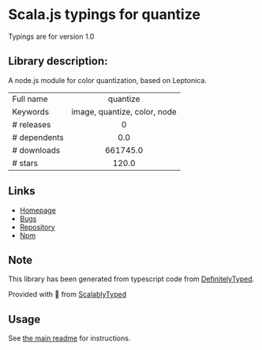 
# Scala.js typings for quantize

Typings are for version 1.0

## Library description:
A node.js module for color quantization, based on Leptonica.

|                    |                 |
| ------------------ | :-------------: |
| Full name          | quantize |
| Keywords           | image, quantize, color, node |
| # releases         | 0 |
| # dependents       | 0.0 |
| # downloads        | 661745.0 |
| # stars            | 120.0 |

## Links
- [Homepage](https://github.com/olivierlesnicki/quantize)
- [Bugs](http://github.com/olivierlesnicki/quantize/issues)
- [Repository](https://github.com/olivierlesnicki/quantize)
- [Npm](https://www.npmjs.com/package/quantize)
    


## Note
This library has been generated from typescript code from [DefinitelyTyped](https://definitelytyped.org).

Provided with :purple_heart: from [ScalablyTyped](https://github.com/oyvindberg/ScalablyTyped)

## Usage
See [the main readme](../../readme.md) for instructions.


